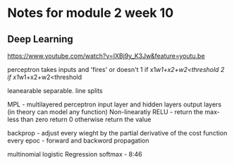 # Notes for module 2 week 10

## Deep Learning  
https://www.youtube.com/watch?v=IXBj9y_K3Jw&feature=youtu.be

perceptron takes inputs and 'fires' or doesn't
1 if x1*w1+x2+w2<threshold
2 if x1*w1+x2+w2<threshold

leanearable separable. line splits

MPL - multilayered perceptron
input layer and hidden layers output layers
(in theory can model any function)
Non-linearatiy
RELU - return the max- less than zero return 0 otherwise return the value

backprop - adjust every wieght by the partial derivative of the cost function
every epoc - forward and backword propagation


multinomial logistic Regression
softmax - 8:46
